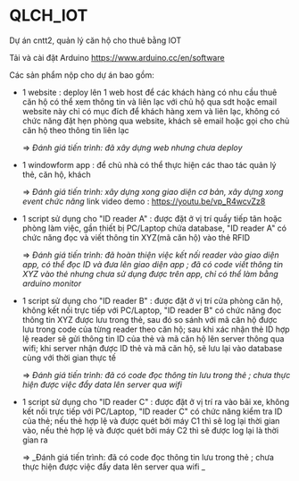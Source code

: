 # QLCH_IOT
Dự án cntt2, quản lý căn hộ cho thuê bằng IOT

Tải và cài đặt Arduino
https://www.arduino.cc/en/software


Các sản phẩm nộp cho dự án bao gồm:
- 1 website : deploy lên 1 web host để các khách hàng có nhu cầu thuê căn hộ có thể xem thông tin và liên lạc với chủ hộ qua sdt hoặc email
website này chỉ có mục đích để khách hàng xem và liên lạc, không có chức năng đặt hẹn phòng qua website, khách sẽ email hoặc gọi cho chủ căn hộ theo thông tin liên lạc

  => _Đánh giá tiến trình: đã xây dựng web nhưng chưa deploy_

- 1 windowform app : để chủ nhà có thể thực hiện các thao tác quản lý thẻ, căn hộ, khách

  => _Đánh giá tiến trình: xây dựng xong giao diện cơ bản, xây dựng xong event chức năng_
  link video demo : https://youtu.be/vp_R4wcvZz8

- 1 script sử dụng cho "ID reader A" : được đặt ở vị trí quầy tiếp tân hoặc phòng làm việc, gần thiết bị PC/Laptop chứa database, "ID reader A" có chức năng đọc và viết thông tin XYZ(mã căn hộ) vào thẻ RFID

  => _Đánh giá tiến trình: đã hoàn thiện việc kết nối reader vào giao diện app, có thể đọc ID và đưa lên giao diện app ; đã có code viết thông tin XYZ vào thẻ nhưng chưa sử dụng được trên app, chỉ có thể làm bằng arduino monitor_

- 1 script sử dụng cho "ID reader B" : được đặt ở vị trí cửa phòng căn hộ, không kết nối trực tiếp với PC/Laptop, "ID reader B" có chức năng đọc thông tin XYZ được lưu trong thẻ, sau đó so sánh với mã căn hộ được lưu trong code của từng reader theo căn hộ; sau khi xác nhận thẻ ID hợp lệ reader sẽ gửi thông tin ID của thẻ và mã căn hộ lên server thông qua wifi; khi server nhận được ID thẻ và mã căn hộ, sẽ lưu lại vào database cùng với thời gian thực tế

  => _Đánh giá tiến trình: đã có code đọc thông tin lưu trong thẻ ; chưa thực hiện được việc đẩy data lên server qua wifi_

- 1 script sử dụng cho "ID reader C" : được đặt ở vị trí ra vào bãi xe, không kết nối trực tiếp với PC/Laptop, "ID reader C" có chức năng kiểm tra ID của thẻ; nếu thẻ hợp lệ và được quét bởi máy C1 thì sẽ log lại thời gian vào, nếu thẻ hợp lệ và được quét bởi máy C2 thì sẽ được log lại là thời gian ra

  => _Đánh giá tiến trình: đã có code đọc thông tin lưu trong thẻ ; chưa thực hiện được việc đẩy data lên server qua wifi
_
